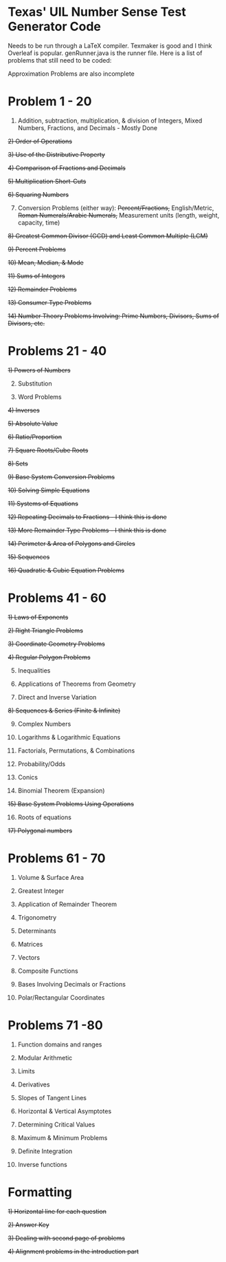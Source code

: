 # Texas' UIL Number Sense Test Generator Code

Needs to be run through a LaTeX compiler. Texmaker is good and I think Overleaf is popular. genRunner.java is the runner file. Here is a list of problems that still need to be coded:

Approximation Problems are also incomplete

# Problem 1 - 20

1) Addition, subtraction, multiplication, & division of Integers, Mixed Numbers, Fractions, and Decimals - Mostly Done

~~2) Order of Operations~~

~~3) Use of the Distributive Property~~

~~4) Comparison of Fractions and Decimals~~

~~5) Multiplication Short-Cuts~~

~~6) Squaring Numbers~~

7) Conversion Problems (either way):
 ~~Percent/Fractions,~~
 English/Metric,
 ~~Roman Numerals/Arabic Numerals,~~
 Measurement units
(length, weight, capacity, time)

~~8) Greatest Common Divisor (GCD) and
Least Common Multiple (LCM)~~

~~9) Percent Problems~~

~~10) Mean, Median, & Mode~~

~~11) Sums of Integers~~

~~12) Remainder Problems~~

~~13) Consumer Type Problems~~

~~14) Number Theory Problems Involving: Prime Numbers, Divisors, Sums of Divisors, etc.~~


# Problems 21 - 40

~~1) Powers of Numbers~~

2) Substitution

3) Word Problems

~~4) Inverses~~

~~5) Absolute Value~~

~~6) Ratio/Proportion~~

~~7) Square Roots/Cube Roots~~

~~8) Sets~~

~~9) Base System Conversion Problems~~

~~10) Solving Simple Equations~~

~~11) Systems of Equations~~

~~12) Repeating Decimals to Fractions - I think this is done~~

~~13) More Remainder Type Problems - I think this is done~~

~~14) Perimeter & Area of Polygons and Circles~~

~~15) Sequences~~

~~16) Quadratic & Cubic Equation Problems~~

# Problems 41 - 60

~~1) Laws of Exponents~~

~~2) Right Triangle Problems~~

~~3) Coordinate Geometry Problems~~

~~4) Regular Polygon Problems~~

5) Inequalities

6) Applications of Theorems from Geometry

7) Direct and Inverse Variation

~~8) Sequences & Series (Finite & Infinite)~~

9) Complex Numbers

10) Logarithms & Logarithmic Equations

11) Factorials, Permutations, & Combinations

12) Probability/Odds

13) Conics

14) Binomial Theorem (Expansion)

~~15) Base System Problems Using Operations~~

16) Roots of equations

~~17) Polygonal numbers~~

# Problems 61 - 70

1) Volume & Surface Area

2) Greatest Integer

3) Application of Remainder Theorem

4) Trigonometry

5) Determinants

6) Matrices

7) Vectors

8) Composite Functions

9) Bases Involving Decimals or Fractions

10) Polar/Rectangular Coordinates

# Problems 71 -80

1) Function domains and ranges

2) Modular Arithmetic

3) Limits

4) Derivatives

5) Slopes of Tangent Lines

6) Horizontal & Vertical Asymptotes

7) Determining Critical Values

8) Maximum & Minimum Problems

9) Definite Integration

10) Inverse functions

# Formatting
~~1) Horizontal line for each question~~

~~2) Answer Key~~

~~3) Dealing with second page of problems~~

~~4) Alignment problems in the introduction part~~
